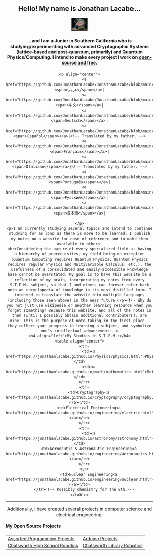 <div align="center" style="background-image: url('https://jonathanlacabe.github.io/_other/Iapetus_1985.jpg'); background-size: cover; background-position: center; padding: 20px;">
  <h2>Hello! My name is Jonathan Lacabe...</h2>
  <p align="center">
        <a href="https://jonathanlacabe.github.io/"><img src="/Iapetus_1985.jpg" width="50"/></a>
    </p>
  <h4>...and I am a Junior in Southern California who is studying/experimenting with advanced Cryptographic Systems (lattice-based and post-quantum, primarily) and Quantum Physics/Computing. I intend to make every project I work on <a href="https://archive.org/details/GuerillaOpenAccessManifesto/mode/2up?view=theater">open-source and free</a>. </h4> <!--My philosophy/motivation for doing this can be found here.-->
    
    <p align="center">
        <a href="https://github.com/JonathanLacabe/JonathanLacabe/blob/main/README_AR.md"><span>عربي</span></a>|
        <a href="https://github.com/JonathanLacabe/JonathanLacabe/blob/main/README_CN.md"><span>中文</span></a>|
        <a href="https://github.com/JonathanLacabe/JonathanLacabe/blob/main/README_DE.md"><span>Deutsch</span></a>|
        <a href="https://github.com/JonathanLacabe/JonathanLacabe/blob/main/README_ES.md"><span>Español</span></a>|<!-- Translated by my father. -->
        <a href="https://github.com/JonathanLacabe/JonathanLacabe/blob/main/README_FR.md"><span>Français</span></a>|
        <a href="https://github.com/JonathanLacabe/JonathanLacabe/blob/main/README_IT.md"><span>Italiano</span></a>|<!-- Translated by my father. -->
        <a href="https://github.com/JonathanLacabe/JonathanLacabe/blob/main/README_PT.md"><span>Português</span></a>|
        <a href="https://github.com/JonathanLacabe/JonathanLacabe/blob/main/README_RU.md"><span>Русский</span></a>|
        <a href="https://github.com/JonathanLacabe/JonathanLacabe/blob/main/README_JP.md"><span>日本語</span></a>|
        
    </p>
    <p>I am currently studying several topics and intend to continue studying for as long as there is more to be learned; I publish my notes on a website for ease of reference and to make them available to others.
    <br>Considering the nature of every specialized field as having a hierarchy of prerequisites, my field being no exception (Quantum Computing requires Quantum Physics, Quantum Physics requires regular Physics and Multivariable Calculus, etc.), the usefulness of a consolidated and easily-accessible knowledge base cannot be overstated. My goal is to have this website be a reflection of my brain, incorporating my notes from every S.T.E.M. subject, so that I and others can forever refer back onto an encyclopedia of knowledge in its most distilled form. I intended to translate the website into multiple languages (including those seen above) in the near future.</p><!-- Why do you not just use wikipedia or another learning resource when you forget something? Because this website, and all of the notes in them (until I possibly obtain additional contributers), are mine. This is the purpose of note-taking in the first place - they reflect your progress in learning a subject, and symbolize one's intellectual advancement.-->
    <h4 align="left">My Studies in S.T.E.M.:</h4>
    <table align="center">
        <tr>
            <td><a href="https://jonathanlacabe.github.io/Physics/physics.html">Physics</a></td>
            <td><a href="https://jonathanlacabe.github.io/math/mathematics.html">Mathematics</a></td>
        </tr>
        <tr>
            <td>Cryptography<a href="https://jonathanlacabe.github.io/cryptography/cryptography.html"></a></td>
            <td>Electrical Engineering<a href="https://jonathanlacabe.github.io/engineering/electric.html"></a></td>
        </tr>
        <tr>
            <td><a href="https://jonathanlacabe.github.io/astronomy/astronomy.html">Astronomy</a></td>
            <td>Aeronautic & Astronautic Engineering<a href="https://jonathanlacabe.github.io/engineering/aeronautics.html"></a></td>
        </tr>
        <tr>
            <td>Nuclear Engineering<a href="https://jonathanlacabe.github.io/engineering/nuclear.html"></a></td>
        </tr><!-- Possibly chemistry for the 8th.-->
    </table>
<hr>
    <p>Additionally, I have created several projects in computer science and electrical engineering:</p>
    <h4 align="left">My Open Source Projects</h4>
    <table align="center">
        <tr>
            <td><a href="https://github.com/JonathanLacabe/Assorted-Programming-Projects">Assorted Programming Projects</a></td>
            <td><a href="https://github.com/JonathanLacabe/Arduino-Projects">Arduino Projects</a></td>
        </tr>
        <tr>
            <td><a href="https://github.com/JonathanLacabe/Chatsworth-Robotics">Chatsworth High School Robotics</a></td>
            <td><a href="https://github.com/JonathanLacabe/Chatsworth-Library-Robotics">Chatsworth Library Robotics</a></td>
        </tr>
    </table>
 
</div>

